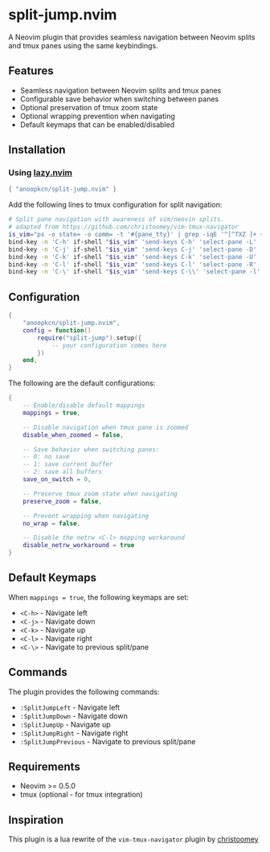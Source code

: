 # split-jump.nvim

A Neovim plugin that provides seamless navigation between Neovim splits and tmux panes using the same keybindings.

## Features

- Seamless navigation between Neovim splits and tmux panes
- Configurable save behavior when switching between panes
- Optional preservation of tmux zoom state
- Optional wrapping prevention when navigating
- Default keymaps that can be enabled/disabled

## Installation

### Using [lazy.nvim](https://github.com/folke/lazy.nvim)

```lua
{ "anoopkcn/split-jump.nvim" }
```

Add the following lines to tmux configuration for split navigation:

```bash
# Split pane navigation with awareness of vim/neovin splits.
# adapted from https://github.com/christoomey/vim-tmux-navigator
is_vim="ps -o state= -o comm= -t '#{pane_tty}' | grep -iqE '^[^TXZ ]+ +(\\S+\\/)?g?(view|n?vim?x?|fzf)(diff)?$'"
bind-key -n 'C-h' if-shell "$is_vim" 'send-keys C-h' 'select-pane -L'
bind-key -n 'C-j' if-shell "$is_vim" 'send-keys C-j' 'select-pane -D'
bind-key -n 'C-k' if-shell "$is_vim" 'send-keys C-k' 'select-pane -U'
bind-key -n 'C-l' if-shell "$is_vim" 'send-keys C-l' 'select-pane -R'
bind-key -n 'C-\' if-shell "$is_vim" 'send-keys C-\\' 'select-pane -l'
```


## Configuration

```lua
{
    "anoopkcn/split-jump.nvim",
    config = function()
        require("split-jump").setup({
            -- your configuration comes here
        })
    end,
}
```
The following are the default configurations:

```lua
{
    -- Enable/disable default mappings
    mappings = true,

    -- Disable navigation when tmux pane is zoomed
    disable_when_zoomed = false,

    -- Save behavior when switching panes:
    -- 0: no save
    -- 1: save current buffer
    -- 2: save all buffers
    save_on_switch = 0,

    -- Preserve tmux zoom state when navigating
    preserve_zoom = false,

    -- Prevent wrapping when navigating
    no_wrap = false,

    -- Disable the netrw <C-l> mapping workaround
    disable_netrw_workaround = true
}
```

## Default Keymaps

When `mappings = true`, the following keymaps are set:

- `<C-h>` - Navigate left
- `<C-j>` - Navigate down
- `<C-k>` - Navigate up
- `<C-l>` - Navigate right
- `<C-\>` - Navigate to previous split/pane

## Commands

The plugin provides the following commands:

- `:SplitJumpLeft` - Navigate left
- `:SplitJumpDown` - Navigate down
- `:SplitJumpUp` - Navigate up
- `:SplitJumpRight` - Navigate right
- `:SplitJumpPrevious` - Navigate to previous split/pane

## Requirements

- Neovim >= 0.5.0
- tmux (optional - for tmux integration)


## Inspiration
This plugin is a lua rewrite of the `vim-tmux-navigator` plugin by [christoomey](https://github.com/christoomey/vim-tmux-navigator)
